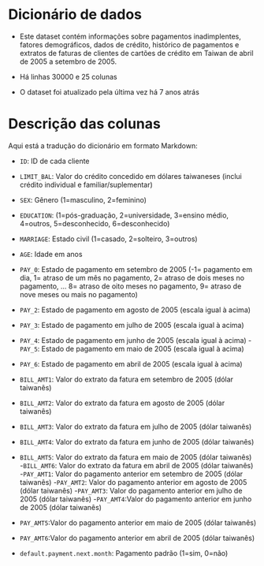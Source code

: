 # Dicionário de dados

- Este dataset contém informações sobre pagamentos inadimplentes, fatores demográficos, dados de crédito, histórico de pagamentos e extratos de faturas de clientes de cartões de crédito em Taiwan de abril de 2005 a setembro de 2005.

- Há linhas 30000 e 25 colunas

- O dataset foi atualizado pela última vez há 7 anos atrás

# Descrição das colunas

Aqui está a tradução do dicionário em formato Markdown:

- `ID`: ID de cada cliente

- `LIMIT_BAL`: Valor do crédito concedido em dólares taiwaneses (inclui crédito individual e familiar/suplementar)
- `SEX`: Gênero (1=masculino, 2=feminino)
- `EDUCATION`: (1=pós-graduação, 2=universidade, 3=ensino médio, 4=outros, 5=desconhecido, 6=desconhecido)
- `MARRIAGE`: Estado civil (1=casado, 2=solteiro, 3=outros)
- `AGE`: Idade em anos
- `PAY_0`: Estado de pagamento em setembro de 2005 (-1= pagamento em dia, 1= atraso de um mês no pagamento, 2= atraso de dois meses no pagamento, … 8= atraso de oito meses no pagamento, 9= atraso de nove meses ou mais no pagamento)
- `PAY_2`: Estado de pagamento em agosto de 2005 (escala igual à acima)
- `PAY_3`: Estado de pagamento em julho de 2005 (escala igual à acima)
- `PAY_4`: Estado de pagamento em junho de 2005 (escala igual à acima)
-`PAY_5`: Estado de pagamento em maio de 2005 (escala igual à acima)
- `PAY_6`: Estado de pagamento em abril de 2005 (escala igual à acima)
- `BILL_AMT1`: Valor do extrato da fatura em setembro de 2005 (dólar taiwanês)
- `BILL_AMT2`: Valor do extrato da fatura em agosto de 2005 (dólar taiwanês)
- `BILL_AMT3`: Valor do extrato da fatura em julho de 2005 (dólar taiwanês)
- `BILL_AMT4`: Valor do extrato da fatura em junho de 2005 (dólar taiwanês)
- `BILL_AMT5`: Valor do extrato da fatura em maio de 2005 (dólar taiwanês)
-`BILL_AMT6`: Valor do extrato da fatura em abril de 2005 (dólar taiwanês)
-`PAY_AMT1`: Valor do pagamento anterior em setembro de 2005 (dólar taiwanês)
-`PAY_AMT2`: Valor do pagamento anterior em agosto de 2005 (dólar taiwanês)
-`PAY_AMT3`: Valor do pagamento anterior em julho de 2005 (dólar taiwanês)
-`PAY_AMT4`:Valor do pagamento anterior em junho de 2005 (dólar taiwanês)
- `PAY_AMT5`:Valor do pagamento anterior em maio de 2005 (dólar taiwanês)
- `PAY_AMT6`:Valor do pagamento anterior em abril de 2005 (dólar taiwanês)
- `default.payment.next.month`: Pagamento padrão (1=sim, 0=não)
